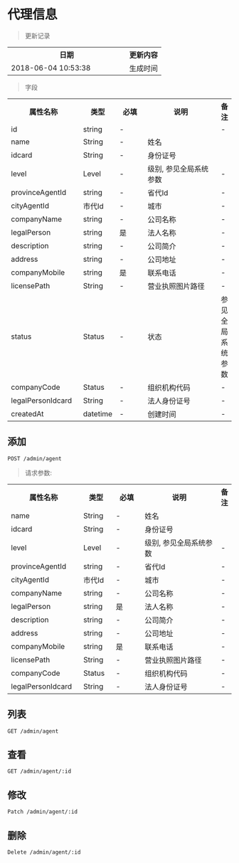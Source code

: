 # 代理信息

> 更新记录

<table>
    <tr>
        <th style="width:250px;">日期</th>
        <th>更新内容</th>
    </tr>
    <tr>
        <td>2018-06-04 10:53:38</td>
        <td>生成时间</td>
    </tr>
</table>

> 字段

<table>
    <tr>
        <th style="width:150px;">属性名称</th>
        <th style="width:60px;">类型</th>
        <th style="width:60px;">必填</th>
        <th style="width:200px;">说明</th>
        <th>备注</th>
    </tr>
    <tr>
        <td>id</td>
        <td>string</td>
        <td>-</td>
        <td></td>
        <td>-</td>
    </tr>
    <tr>
        <td>name</td>
        <td>String</td>
        <td>-</td>
        <td>姓名</td>
        <td></td>
    </tr>
    <tr>
        <td>idcard</td>
        <td>String</td>
        <td>-</td>
        <td>身份证号</td>
        <td></td>
    </tr>
    <tr>
        <td>level</td>
        <td>Level</td>
        <td>-</td>
        <td>级别, 参见全局系统参数</td>
        <td>-</td>
    </tr>
    <tr>
        <td>provinceAgentId</td>
        <td>string</td>
        <td>-</td>
        <td>省代Id</td>
        <td>-</td>
    </tr>
    <tr>
        <td>cityAgentId</td>
        <td>市代Id</td>
        <td>-</td>
        <td>城市</td>
        <td>-</td>
    </tr>
    <tr>
        <td>companyName</td>
        <td>string</td>
        <td>-</td>
        <td>公司名称</td>
        <td>-</td>
    </tr>
    <tr>
        <td>legalPerson</td>
        <td>string</td>
        <td>是</td>
        <td>法人名称</td>
        <td>-</td>
    </tr>
    <tr>
        <td>description</td>
        <td>string</td>
        <td>-</td>
        <td>公司简介</td>
        <td>-</td>
    </tr>
    <tr>
        <td>address</td>
        <td>string</td>
        <td>-</td>
        <td>公司地址</td>
        <td>-</td>
    </tr>
    <tr>
        <td>companyMobile</td>
        <td>string</td>
        <td>是</td>
        <td>联系电话</td>
        <td>-</td>
    </tr>
    <tr>
        <td>licensePath</td>
        <td>String</td>
        <td>-</td>
        <td>营业执照图片路径</td>
        <td>-</td>
    </tr> 
    <tr>
        <td>status</td>
        <td>Status</td>
        <td>-</td>
        <td>状态</td>
        <td>参见全局系统参数</td>
    </tr>
    <tr>
        <td>companyCode</td>
        <td>Status</td>
        <td>-</td>
        <td>组织机构代码</td>
        <td>-</td>
    </tr>
    <tr>
        <td>legalPersonIdcard</td>
        <td>String</td>
        <td>-</td>
        <td>法人身份证号</td>
        <td>-</td>
    </tr>
    <tr>
        <td>createdAt</td>
        <td>datetime</td>
        <td>-</td>
        <td>创建时间</td>
        <td>-</td>
    </tr>
</table>


## 添加

```
POST /admin/agent
```

> 请求参数:

<table>
    <tr>
        <th style="width:150px;">属性名称</th>
        <th style="width:60px;">类型</th>
        <th style="width:60px;">必填</th>
        <th style="width:200px;">说明</th>
        <th>备注</th>
    </tr>
    <tr>
        <td>name</td>
        <td>String</td>
        <td>-</td>
        <td>姓名</td>
        <td></td>
    </tr>
    <tr>
        <td>idcard</td>
        <td>String</td>
        <td>-</td>
        <td>身份证号</td>
        <td></td>
    </tr>
    <tr>
        <td>level</td>
        <td>Level</td>
        <td>-</td>
        <td>级别, 参见全局系统参数</td>
        <td>-</td>
    </tr>
    <tr>
        <td>provinceAgentId</td>
        <td>string</td>
        <td>-</td>
        <td>省代Id</td>
        <td>-</td>
    </tr>
    <tr>
        <td>cityAgentId</td>
        <td>市代Id</td>
        <td>-</td>
        <td>城市</td>
        <td>-</td>
    </tr>
    <tr>
        <td>companyName</td>
        <td>string</td>
        <td>-</td>
        <td>公司名称</td>
        <td>-</td>
    </tr>
    <tr>
        <td>legalPerson</td>
        <td>string</td>
        <td>是</td>
        <td>法人名称</td>
        <td>-</td>
    </tr>
    <tr>
        <td>description</td>
        <td>string</td>
        <td>-</td>
        <td>公司简介</td>
        <td>-</td>
    </tr>
    <tr>
        <td>address</td>
        <td>string</td>
        <td>-</td>
        <td>公司地址</td>
        <td>-</td>
    </tr>
    <tr>
        <td>companyMobile</td>
        <td>string</td>
        <td>是</td>
        <td>联系电话</td>
        <td>-</td>
    </tr>
    <tr>
        <td>licensePath</td>
        <td>String</td>
        <td>-</td>
        <td>营业执照图片路径</td>
        <td>-</td>
    </tr> 
    <tr>
        <td>companyCode</td>
        <td>Status</td>
        <td>-</td>
        <td>组织机构代码</td>
        <td>-</td>
    </tr>
    <tr>
        <td>legalPersonIdcard</td>
        <td>String</td>
        <td>-</td>
        <td>法人身份证号</td>
        <td>-</td>
    </tr>
</table>    
    
    
## 列表

```
GET /admin/agent
```

## 查看

```
GET /admin/agent/:id
```


## 修改

```
Patch /admin/agent/:id
```

## 删除

```
Delete /admin/agent/:id
```